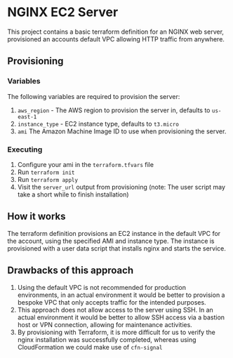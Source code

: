 # NGINX EC2 Server

This project contains a basic terraform definition for an NGINX web server, provisioned an accounts default VPC 
allowing HTTP traffic from anywhere.

## Provisioning

### Variables

The following variables are required to provision the server:

1. `aws_region` - The AWS region to provision the server in, defaults to `us-east-1`
2. `instance_type` - EC2 instance type, defaults to `t3.micro`
3. `ami` The Amazon Machine Image ID to use when provisioning the server.

### Executing

1. Configure your ami in the `terraform.tfvars` file
2. Run `terraform init`
3. Run `terraform apply`
4. Visit the `server_url` output from provisioning (note: The user script may take a short while to finish installation)

## How it works

The terraform definition provisions an EC2 instance in the default VPC for the account, using the specified AMI and instance type. The instance is provisioned with a user data script that installs nginx and starts the service.

## Drawbacks of this approach

1. Using the default VPC is not recommended for production environments, in an actual environment it would be better to provision a bespoke VPC that only accepts traffic for the intended purposes.
2. This approach does not allow access to the server using SSH. In an actual environment it would be better to allow SSH access via a bastion host or VPN connection, allowing for maintenance activities.
3. By provisioning with Terraform, it is more difficult for us to verify the nginx installation was successfully completed, whereas using CloudFormation we could make use of `cfn-signal`
